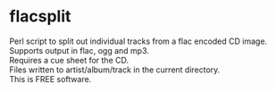 flacsplit
=========

Perl script to split out individual tracks from a flac encoded CD image.  
Supports output in flac, ogg and mp3.  
Requires a cue sheet for the CD.  
Files written to artist/album/track in the current directory.  
This is FREE software.  


